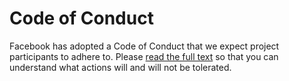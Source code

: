 # Code of Conduct

Facebook has adopted a Code of Conduct that we expect project participants to adhere to.
Please [read the full text](https://code.facebook.com/codeofconduct) so that you can understand what
actions will and will not be tolerated.
